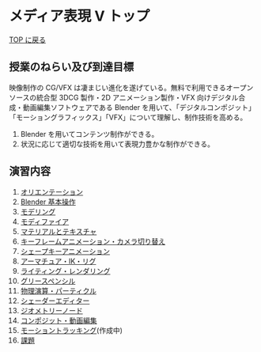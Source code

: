 # メディア表現 V トップ

[TOP に戻る](../../index.md)

## 授業のねらい及び到達目標

映像制作の CG/VFX は凄まじい進化を遂げている。無料で利用できるオープンソースの統合型 3DCG 製作・2D アニメーション製作・VFX 向けデジタル合成・動画編集ソフトウェアである Blender を用いて、「デジタルコンポジット」「モーショングラフィックス」「VFX」について理解し、制作技術を高める。

1. Blender を用いてコンテンツ制作ができる。
2. 状況に応じて適切な技術を用いて表現力豊かな制作ができる。

## 演習内容

1. [オリエンテーション](./mr5_01)
2. [Blender 基本操作](./mr5_02)
3. [モデリング](./mr5_03)
4. [モディファイア](./mr5_04)
5. [マテリアルとテキスチャ](./mr5_05)
6. [キーフレームアニメーション・カメラ切り替え](./mr5_06)
7. [シェープキーアニメーション](./mr5_07)
8. [アーマチュア・IK・リグ](./mr5_08)
9. [ライティング・レンダリング](./mr5_09)
10. [グリースペンシル](./mr5_10)
11. [物理演算・パーティクル](./mr5_11)
12. [シェーダーエディター](./mr5_12)
13. [ジオメトリーノード](./mr5_13)
14. [コンポジット・動画編集](./mr5_14)
15. [モーショントラッキング](./mr5_15)(作成中)
16. [課題](./mr5_kadai.md)
